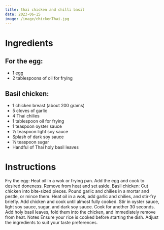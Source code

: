 ```yaml
---
title: thai chicken and chilli basil
date: 2023-06-15
image: /image/chickenThai.jpg
---
```


# Ingredients

## For the egg:

- 1 egg
- 2 tablespoons of oil for frying

## Basil chicken:

- 1 chicken breast (about 200 grams)
- 5 cloves of garlic
- 4 Thai chilies
- 1 tablespoon oil for frying
- 1 teaspoon oyster sauce
- ½ teaspoon light soy sauce
- Splash of dark soy sauce
- ½ teaspoon sugar
- Handful of Thai holy basil leaves

# Instructions

Fry the egg: Heat oil in a wok or frying pan. Add the egg and cook to desired doneness. Remove from heat and set aside.
Basil chicken:
Cut chicken into bite-sized pieces.
Pound garlic and chilies in a mortar and pestle, or mince them.
Heat oil in a wok, add garlic and chilies, and stir-fry briefly.
Add chicken and cook until almost fully cooked.
Stir in oyster sauce, light soy sauce, sugar, and dark soy sauce. Cook for another 30 seconds.
Add holy basil leaves, fold them into the chicken, and immediately remove from heat.
Notes
Ensure your rice is cooked before starting the dish.
Adjust the ingredients to suit your taste preferences.
